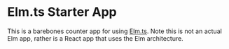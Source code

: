 # Elm.ts Starter App

This is a barebones counter app for using [Elm.ts](https://github.com/gcanti/elm-ts). Note this is not an actual Elm app, rather is a React app that uses the Elm architecture.
